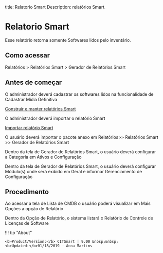 title: Relatorio Smart
Description: relatórios Smart.

# Relatorio Smart
Esse relatório retorna somente Softwares lidos pelo inventário.

## Como acessar

Relatórios > Relatórios Smart > Gerador de Relatórios Smart 

## Antes de começar

O administrador deverá cadastrar os softwares lidos na funcionalidade de Cadastrar Mídia Definitiva 

[Construir e manter relatórios Smart](/pt-br/citsmart-platform-9/additional-features/reports/create/smart-reports/configuration/build-maintain-smart-report.html)

O administrador deverá importar o relatório Smart 

[Importar relatório Smart](pt-br/citsmart-platform-8/additional-features/reports/create/smart-reports/configuration/build-maintain-smart-report.html#importarexportar-smart-reports)

O usuário deverá importar o pacote anexo em Relatórios>> Relatórios Smart >> Gerador de Relatórios Smart

Dentro da tela de Gerador de Relatórios Smart, o usuário deverá configurar a Categoria em Ativos e Configuração

Dentro da tela de Gerador de Relatórios Smart, o usuário deverá configurar Módulo(s) onde será exibido em Geral e informar Gerenciamento de Configuração

## Procedimento

Ao acessar a tela de Lista de CMDB o usuário poderá visualizar em Mais Opções a opção de Relatório

Dentro da Opção de Relatório, o sistema listará o Relatório de Controle de Licenças de Software

    
!!! tip "About"

    <b>Product/Version:</b> CITSmart | 9.00 &nbsp;&nbsp;
    <b>Updated:</b>01/18/2019 – Anna Martins
